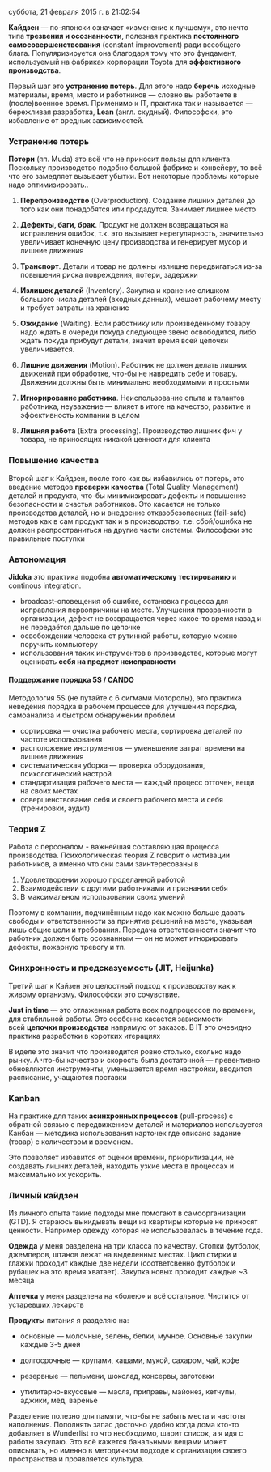 суббота, 21 февраля 2015 г. в 21:02:54

**Кайдзен** — по-японски означает «изменение к лучшему», это нечто типа **трезвения и осознанности**, полезная практика **постоянного самосовершенствования** (constant improvement) ради всеобщего блага. Популяризируется она благодаря тому что это фундамент, используемый на фабриках корпорации Toyota для **эффективного производства**.

Первый шаг это **устранение потерь**. Для этого надо **беречь** исходные материалы, время, место и работников — словно вы работаете в (после)военное время. Применимо к IT, практика так и называется — бережливая разработка, **Lean** (англ. скудный). Философски, это избавление от вредных зависимостей.

### Устранение потерь

**Потери** (яп. Muda) это всё что не приносит пользы для клиента. Поскольку производство подобно большой фабрике и конвейеру, то всё что его замедляет вызывает убытки. Вот некоторые проблемы которые надо оптимизировать..

1. **Перепроизводство** (Overproduction). Создание лишних деталей до того как они понадобятся или продадутся. Занимает лишнее место
2. **Дефекты, баги, брак**. Продукт не должен возвращаться на исправления ошибок, т.к. это вызывает нерегулярность, значительно увеличивает конечную цену производства и генерирует мусор и лишние движения
3. **Транспорт**. Детали и товар не должны излишне передвигаться из-за повышения риска повреждения, потери, задержки
4. **Излишек деталей** (Inventory). Закупка и хранение слишком большого числа деталей (входных данных), мешает рабочему месту и требует затраты на хранение
5. **Ожидание** (Waiting). **Е**сли работнику или произведённому товару надо ждать в очереди покуда следующее звено освободится, либо ждать покуда прибудут детали, значит время всей цепочки увеличивается.
6. Л**ишние движения** (Motion). Работник не должен делать лишних движений при обработке, что-бы не навредить себе и товару. Движения должны быть минимально необходимыми и простыми  
    
7. **Игнорирование работника**. Неиспользование опыта и талантов работника, неуважение — влияет в итоге на качество, развитие и эффективность компании в целом
8. **Лишняя работа** (Extra processing). Производство лишних фич у товара, не приносящих никакой ценности для клиента

  

### Повышение качества

Второй шаг к Кайдзен, после того как вы избавились от потерь, это введение методов **проверки качества** (Total Quality Management) деталей и продукта, что-бы минимизировать дефекты и повышение безопасности и счастья работников. Это касается не только производства деталей, но и внедрение отказобезопасных (fail-safe) методов как в сам продукт так и в производство, т.е. сбой/ошибка не должен распространиться на другие части системы. Философски это правильные поступки

### Автономация

**Jidoka** это практика подобна **автоматическому тестированию** и continous integration.

- broadcast-оповещения об ошибке, остановка процесса для исправления первопричины на месте. Улучшения прозрачности в организации, дефект не возвращается через какое-то время назад и не передаётся дальше по цепочке
- освобождении человека от рутинной работы, которую можно поручить компьютеру
- использования таких инструментов в производстве, которые могут оценивать **себя на предмет неисправности**

#### Поддержание порядка 5S / CANDO

Методология 5S (не путайте с 6 сигмами Моторолы), это практика неведения порядка в рабочем процессе для улучшения порядка, самоанализа и быстром обнаружении проблем

- сортировка — очистка рабочего места, сортировка деталей по частоте использования
- расположение инструментов — уменьшение затрат времени на лишние движения
- систематическая уборка — проверка оборудования, психологический настрой
- стандартизация рабочего места — каждый процесс отточен, вещи на своих местах
- совершенствование себя и своего рабочего места и себя (тренировки, аудит)

### Теория Z

Работа с персоналом - важнейшая составляющая процесса производства. Психологическая теория Z говорит о мотивации работников, а именно что они сами заинтересованы в

1. Удовлетворении хорошо проделанной работой
2. Взаимодействии с другими работниками и признании себя
3. В максимальном использовании своих умений

Поэтому в компании, подчинённым надо как можно больше давать свободы и ответственности за принятие решений на месте, указывая лишь общие цели и требования. Передача ответственности значит что работник должен быть осознанным — он не может игнорировать дефекты, пожарную тревогу и тп.

### Синхронность и предсказуемость (JIT, Heijunka)

Третий шаг к Кайзен это целостный подход к производству как к живому организму. Философски это сочувствие.

**Just in time** — это отлаженная работа всех подпроцессов по времени, для стабильной работы. Это особенно касается зависимости всей **цепочки производства** напрямую от заказов. В IT это очевидно практика разработки в коротких итерациях

В иделе это значит что производится ровно столько, сколько надо рынку. А что-бы качество и скорость была достаточной — превентивно обновляются инструменты, уменьшается время настройки, вводится расписание, учащаются поставки

### Kanban

На практике для таких **асинхронных процессов** (pull-process) с обратной связью с передвижением деталей и материалов используется Канбан — методика использования карточек где описано задание (товар) с количеством и временем.

Это позволяет избавится от оценки времени, приоритизации, не создавать лишних деталей, находить узкие места в процессах и максимально их ускорить.

### Личный кайдзен

Из личного опыта такие подходы мне помогают в самоорганизации (GTD). Я стараюсь выкидывать вещи из квартиры которые не приносят ценности. Например одежду которая не использовалась в течение года.

**Одежда** у меня разделена на три класса по качеству. Стопки футболок, джемперов, штанов лежат на выделенных местах. Цикл стирки и глажки проходит каждые две недели (соответсвенно футболок и рубашек на это время хватает). Закупка новых проходит каждые ~3 месяца

**Аптечка** у меня разделена на «болею» и всё остальное. Чистится от устаревших лекарств

**Продукты** питания я разделяю на:

- основные — молочные, зелень, белки, мучное. Основные закупки каждые 3-5 дней
- долгосрочные — крупами, кашами, мукой, сахаром, чай, кофе
- резервные — пельмени, шоколад, консервы, заготовки  
    
- утилитарно-вкусовые — масла, приправы, майонез, кетчупы, аджики, мёд, варенье

Разделение полезно для памяти, что-бы не забыть места и частоты наполнения. Пополнять запас досточно удобно когда дома кто-то добавляет в Wunderlist то что необходимо, шарит список, а я идя с работы закупаю. Это всё кажется банальными вещами может описывать, но именно в методичном подходе к организации своего пространства и проявляется культура.